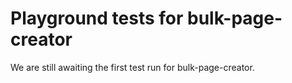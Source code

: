 # Playground tests for bulk-page-creator
We are still awaiting the first test run for bulk-page-creator.
